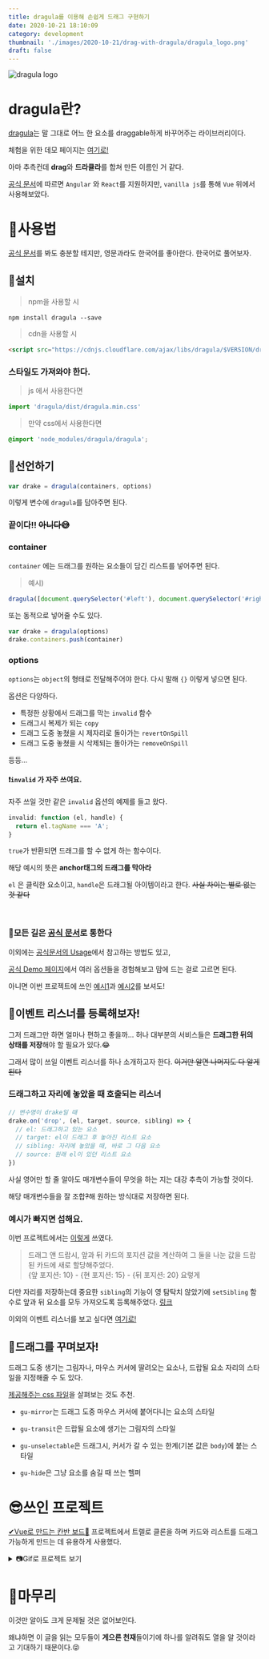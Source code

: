 ```yaml
---
title: dragula를 이용해 손쉽게 드래그 구현하기
date: 2020-10-21 18:10:09
category: development
thumbnail: './images/2020-10-21/drag-with-dragula/dragula_logo.png'
draft: false
---
```


![dragula logo](./images/2020-10-21/drag-with-dragula/dragula_logo.png)

# dragula란?

[dragula](https://github.com/bevacqua/dragula)는 말 그대로 어느 한 요소를 draggable하게 바꾸어주는 라이브러리이다.

체험을 위한 데모 페이지는 [여기로!](https://bevacqua.github.io/dragula/)

아마 추측컨데 **drag**와 **드라큘라**를 합쳐 만든 이름인 거 같다.

[공식 문서](https://github.com/bevacqua/dragula)에 따르면 `Angular` 와 `React`를 지원하지만, `vanilla js`를 통해 `Vue` 위에서 사용해보았다.

# 🔰사용법

[공식 문서](https://github.com/bevacqua/dragula)를 봐도 충분할 테지만, 영문과라도 한국어를 좋아한다. 한국어로 풀어보자.

## 🔨설치

> npm을 사용할 시

```
npm install dragula --save
```

> cdn을 사용할 시

```html
<script src="https://cdnjs.cloudflare.com/ajax/libs/dragula/$VERSION/dragula.min.js"></script>
```

### 스타일도 가져와야 한다.

> js 에서 사용한다면

```js
import 'dragula/dist/dragula.min.css'
```

> 만약 css에서 사용한다면

```css
@import 'node_modules/dragula/dragula';
```

## 🧵선언하기

```js
var drake = dragula(containers, options)
```

이렇게 변수에 `dragula`를 담아주면 된다.

### **끝이다!!** ~~아니다😅~~

### container

`container` 에는 드래그를 원하는 요소들이 담긴 리스트를 넣어주면 된다.

> 예시)

```js
dragula([document.querySelector('#left'), document.querySelector('#right')])
```

또는 동적으로 넣어줄 수도 있다.

```js
var drake = dragula(options)
drake.containers.push(container)
```

### options

`options`는 `object`의 형태로 전달해주어야 한다. 다시 말해 `{}` 이렇게 넣으면 된다.

옵션은 다양하다.

- 특정한 상황에서 드래그를 막는 `invalid` 함수
- 드래그시 복제가 되는 `copy`
- 드래그 도중 놓쳤을 시 제자리로 돌아가는 `revertOnSpill`
- 드래그 도중 놓쳤을 시 삭제되는 돌아가는 `removeOnSpill`

등등...

#### ❗`invalid` 가 자주 쓰여요.

자주 쓰일 것만 같은 `invalid` 옵션의 예제를 들고 왔다.

```js
invalid: function (el, handle) {
  return el.tagName === 'A';
}
```

`true`가 반환되면 드래그를 할 수 없게 하는 함수이다.

해당 예시의 뜻은 **anchor태그의 드래그를 막아라**

`el` 은 클릭한 요소이고, `handle`은 드래그될 아이템이라고 한다.
~~사실 차이는 별로 없는 것 같다~~

<br/>

### 🚋모든 길은 [공식 문서](https://github.com/bevacqua/dragula#dragulacontainers-options)로 통한다

이외에는 [공식문서의 Usage](https://github.com/bevacqua/dragula#usage)에서 참고하는 방법도 있고,

[공식 Demo 페이지](https://bevacqua.github.io/dragula/)에서 여러 옵션들을 경험해보고 맘에 드는 걸로 고르면 된다.

아니면 이번 프로젝트에 쓰인 [예시1](https://github.com/CaesiumY/vue-with-kanban-board/blob/4e130c067f8e2a3d0a99ae4f8fbbe6472559c08c/src/utils/dragger.js#L5)과 [예시2](https://github.com/CaesiumY/vue-with-kanban-board/blob/4e130c067f8e2a3d0a99ae4f8fbbe6472559c08c/src/components/Board.vue#L124)를 보셔도!

## 📡이벤트 리스너를 등록해보자!

그저 드래그만 하면 얼마나 편하고 좋을까... 허나 대부분의 서비스들은 **드래그한 뒤의 상태를 저장**해야 할 필요가 있다.😂

그래서 많이 쓰일 이벤트 리스너를 하나 소개하고자 한다.
~~이거만 알면 나머지도 다 알게 된다~~

### 드래그하고 자리에 놓았을 때 호출되는 리스너

```js
// 변수명이 drake일 때
drake.on('drop', (el, target, source, sibling) => {
  // el: 드래그하고 있는 요소
  // target: el이 드래그 후 놓아진 리스트 요소
  // sibling: 자리에 놓았을 때, 바로 그 다음 요소
  // source: 원래 el이 있던 리스트 요소
})
```

사실 영어만 할 줄 알아도 매개변수들이 무엇을 하는 지는 대강 추측이 가능할 것이다.

해당 매개변수들을 잘 조합~~?~~해 원하는 방식대로 저장하면 된다.

### 예시가 빠지면 섭해요.

이번 프로젝트에서는 [이렇게](https://github.com/CaesiumY/vue-with-kanban-board/blob/4e130c067f8e2a3d0a99ae4f8fbbe6472559c08c/src/components/Board.vue#L129) 쓰였다.

> 드래그 앤 드랍시, 앞과 뒤 카드의 포지션 값을 계산하여 그 둘을 나눈 값을 드랍된 카드에 새로 할당해주었다. <br />
> {앞 포지션: 10} - {현 포지션: 15} - {뒤 포지션: 20} 요렇게

다만 자리를 저장하는데 중요한 `sibling`의 기능이 영 탐탁치 않았기에 `setSibling` 함수로 앞과 뒤 요소를 모두 가져오도록 등록해주었다. [링크](https://github.com/CaesiumY/vue-with-kanban-board/blob/4e130c067f8e2a3d0a99ae4f8fbbe6472559c08c/src/utils/dragger.js#L13)

이외의 이벤트 리스너를 보고 싶다면 [여기로!](https://github.com/bevacqua/dragula#api)

## 🎨드래그를 꾸며보자!

드래그 도중 생기는 그림자나, 마우스 커서에 딸려오는 요소나, 드랍될 요소 자리의 스타일을 지정해줄 수 도 있다.

[제공해주는 css 파일](https://github.com/bevacqua/dragula/blob/master/dist/dragula.css)을 살펴보는 것도 추천.

- `gu-mirror`는 드래그 도중 마우스 커서에 붙어다니는 요소의 스타일

- `gu-transit`은 드랍될 요소에 생기는 그림자의 스타일

- `gu-unselectable`은 드래그시, 커서가 갈 수 있는 한계(기본 값은 `body`)에 붙는 스타일

- `gu-hide`은 그냥 요소를 숨길 때 쓰는 헬퍼

# 😎쓰인 프로젝트

[✔Vue로 만드는 칸반 보드📍](https://github.com/CaesiumY/vue-with-kanban-board) 프로젝트에서 트렐로 클론을 하며 카드와 리스트를 드래그 가능하게 만드는 데 유용하게 사용했다.

<details>
  <summary>📷Gif로 프로젝트 보기</summary>
  <img src="https://github.com/CaesiumY/vue-with-kanban-board/raw/master/screenshots/demo.gif" alt="vue-with-kanban-board">
</details>

# 🌄마무리

이것만 알아도 크게 문제될 것은 없어보인다.

왜냐하면 이 글을 읽는 모두들이 **게으른 천재**들이기에 하나를 알려줘도 열을 알 것이라고 기대하기 때문이다.😝
